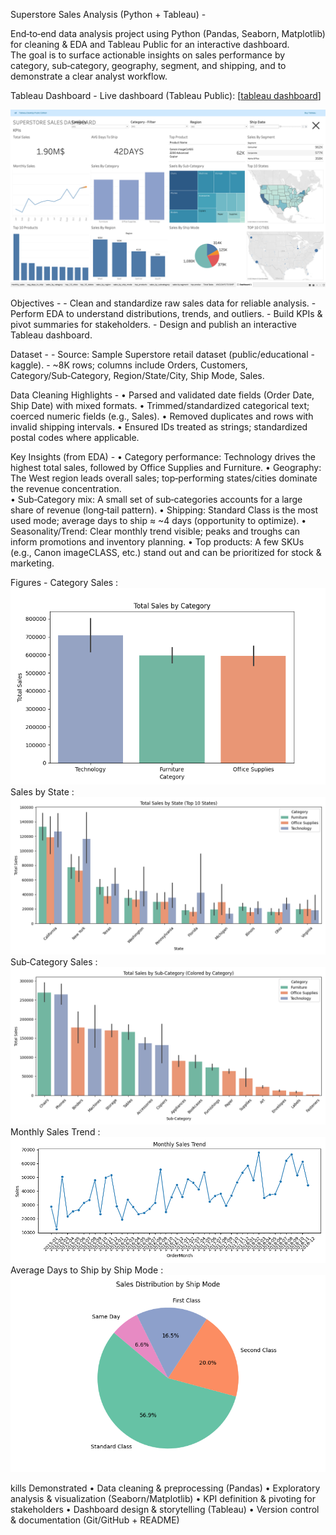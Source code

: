 Superstore Sales Analysis (Python + Tableau) -

End‑to‑end data analysis project using Python (Pandas, Seaborn, Matplotlib) for cleaning & EDA and Tableau Public for an interactive dashboard.  
The goal is to surface actionable insights on sales performance by category, sub‑category, geography, segment, and shipping, and to demonstrate a clear analyst workflow.

Tableau Dashboard - 
    Live dashboard (Tableau Public): [[tableau dashboard](https://public.tableau.com/app/profile/tarek.khatib8857/viz/sales_dashboard_17554536951620/Dashboard1)]

![tablea dash](tableau/screen_shot_dashboard.png)



Objectives -
    - Clean and standardize raw sales data for reliable analysis.
    - Perform EDA to understand distributions, trends, and outliers.
    - Build KPIs & pivot summaries for stakeholders.
    - Design and publish an interactive Tableau dashboard.


Dataset - 
    - Source: Sample Superstore retail dataset (public/educational - kaggle).
    - ~8K rows; columns include Orders, Customers, Category/Sub‑Category, Region/State/City, Ship Mode, Sales.



Data Cleaning Highlights - 
    •   Parsed and validated date fields (Order Date, Ship Date) with mixed formats.
	•	Trimmed/standardized categorical text; coerced numeric fields (e.g., Sales).
	•	Removed duplicates and rows with invalid shipping intervals.
	•	Ensured IDs treated as strings; standardized postal codes where applicable.


Key Insights (from EDA) - 
    •	Category performance: Technology drives the highest total sales, followed by Office Supplies and Furniture.
	•	Geography: The West region leads overall sales; top‑performing states/cities dominate the revenue   concentration.         
	•	Sub‑Category mix: A small set of sub‑categories accounts for a large share of revenue (long‑tail pattern).
	•	Shipping: Standard Class is the most used mode; average days to ship ≈ ~4 days (opportunity to optimize).
	•	Seasonality/Trend: Clear monthly trend visible; peaks and troughs can inform promotions and inventory planning.
	•	Top products: A few SKUs (e.g., Canon imageCLASS, etc.) stand out and can be prioritized for stock & marketing.


Figures - 
Category Sales : ![Category Sales](figures/sales_by_category.png)
Sales by State  :  ![sales by state](figures/sales_by_state.png)
Sub‑Category Sales : ![Sub Category Sales](figures/sales_by_subcategory.png)
Monthly Sales Trend : ![Monthly Sales Trend](figures/monthly_sales_trend.png)
Average Days to Ship by Ship Mode : ![Monthly Sales Trend](figures/sales_by_ship_mode.png)



kills Demonstrated
	•	Data cleaning & preprocessing (Pandas)
	•	Exploratory analysis & visualization (Seaborn/Matplotlib)
	•	KPI definition & pivoting for stakeholders
	•	Dashboard design & storytelling (Tableau)
	•	Version control & documentation (Git/GitHub + README)